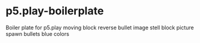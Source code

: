 # p5.play-boilerplate
Boiler plate for p5.play
moving block
reverse bullet image
stell block picture
spawn bullets
blue colors
